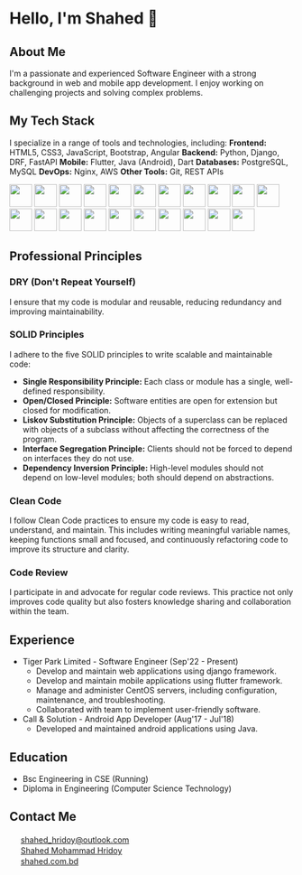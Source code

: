 # Hello, I'm Shahed 👋

## About Me
I'm a passionate and experienced Software Engineer with a strong background in web and mobile app development. I enjoy working on challenging projects and solving complex problems.

## My Tech Stack
I specialize in a range of tools and technologies, including:
**Frontend:** HTML5, CSS3, JavaScript, Bootstrap, Angular
**Backend:** Python, Django, DRF, FastAPI
**Mobile:** Flutter, Java (Android), Dart
**Databases:** PostgreSQL, MySQL
**DevOps:** Nginx, AWS
**Other Tools:** Git, REST APIs

<img src="https://skillicons.dev/icons?i=nginx" height="40" /> <img src="https://skillicons.dev/icons?i=py,django" height="40" /> <img src="https://skillicons.dev/icons?i=dart,flutter" height="40" /> <img src="https://skillicons.dev/icons?i=angular" height="40" /> <img src="https://skillicons.dev/icons?i=postgres" height="40" /> 
<img src="https://skillicons.dev/icons?i=html,css,js" height="40" /> <img src="https://skillicons.dev/icons?i=java" height="40" />  <img src="https://skillicons.dev/icons?i=androidstudio" height="40" /> <img src="https://skillicons.dev/icons?i=git" height="40" /> <img src="https://skillicons.dev/icons?i=github" height="40" /> <img src="https://skillicons.dev/icons?i=mysql" height="40" /> <img src="https://skillicons.dev/icons?i=aws" height="40" /> <img src="https://skillicons.dev/icons?i=bash" height="40" /> <img src="https://skillicons.dev/icons?i=bootstrap" height="40" /> <img src="https://skillicons.dev/icons?i=fastapi" height="40" /> <img src="https://skillicons.dev/icons?i=jquery" height="40" /> <img src="https://skillicons.dev/icons?i=linux" height="40" /> <img src="https://skillicons.dev/icons?i=md" height="40" /> <img src="https://skillicons.dev/icons?i=postman" height="40" /> <img src="https://skillicons.dev/icons?i=ubuntu" height="40" /> <img src="https://skillicons.dev/icons?i=vscode" height="40" /> 

## Professional Principles
### DRY (Don't Repeat Yourself)
I ensure that my code is modular and reusable, reducing redundancy and improving maintainability.
### SOLID Principles
I adhere to the five SOLID principles to write scalable and maintainable code:
- **Single Responsibility Principle:** Each class or module has a single, well-defined responsibility.
- **Open/Closed Principle:** Software entities are open for extension but closed for modification.
- **Liskov Substitution Principle:** Objects of a superclass can be replaced with objects of a subclass without affecting the correctness of the program.
- **Interface Segregation Principle:** Clients should not be forced to depend on interfaces they do not use.
- **Dependency Inversion Principle:** High-level modules should not depend on low-level modules; both should depend on abstractions.
### Clean Code
I follow Clean Code practices to ensure my code is easy to read, understand, and maintain. This includes writing meaningful variable names, keeping functions small and focused, and continuously refactoring code to improve its structure and clarity.
### Code Review
I participate in and advocate for regular code reviews. This practice not only improves code quality but also fosters knowledge sharing and collaboration within the team.


## Experience
- Tiger Park Limited - Software Engineer (Sep'22 - Present)
  - Develop and maintain web applications using django framework.
  - Develop and maintain mobile applications using flutter framework.
  - Manage and administer CentOS servers, including configuration, maintenance, and troubleshooting.
  - Collaborated with team to implement user-friendly software.
- Call & Solution - Android App Developer (Aug'17 - Jul'18)
  - Developed and maintained android applications using Java.

## Education
- Bsc Engineering in CSE (Running)
- Diploma in Engineering (Computer Science Technology)

## Contact Me
<img src="https://cdn.worldvectorlogo.com/logos/mail-ios.svg" height="16" />  [shahed_hridoy@outlook.com](mailto:shahed_hridoy@outlook.com)  
<img src="https://skillicons.dev/icons?i=linkedin" height="16" />  [Shahed Mohammad Hridoy](https://www.linkedin.com/in/shahedmohammadhridoy/)  
<img src="https://cdn.worldvectorlogo.com/logos/microsoft-internet-explorer-mouse-pointer.svg" height="16" />  [shahed.com.bd](https://shahed.com.bd)
